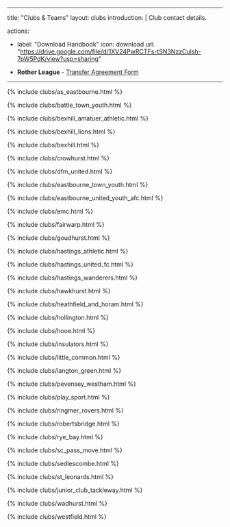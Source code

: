 ---
title: "Clubs & Teams"
layout: clubs
introduction: |
  Club contact details.

<!--
 
  - Please complete the following forms:

-->


actions:
  - label: "Download Handbook"
    icon: download
    url: "https://drive.google.com/file/d/1XV24PwRCTFs-tSN3NzzCulsh-7pW5PdK/view?usp=sharing"   


* **Rother League** - [Transfer Agreement Form]([https://drive.google.com/file/d/1WQpPZ6XpOzpBA7OOJ5cFL-3AsP7IIkIq/view?usp=sharing](https://drive.google.com/file/d/1WQpPZ6XpOzpBA7OOJ5cFL-3AsP7IIkIq/view?usp=sharing))

 
<hr>

<!--AS Eastbourne -->
{% include clubs/as_eastbourne.html %}

<!--Battle Town FC CIC Youth -->
{% include clubs/battle_town_youth.html %}

<!--Bexhill Amateur Athletic Football Club -->
{% include clubs/bexhill_amatuer_athletic.html %}

<!--BEXHILL LIONS -->
{% include clubs/bexhill_lions.html %}

<!--BEXHILL UTD	 -->
{% include clubs/bexhill.html %}

<!--Crowhurst FC -->
{% include clubs/crowhurst.html %}

<!--DFM United FC -->
{% include clubs/dfm_united.html %}

<!--Eastbourne Town Youth -->
{% include clubs/eastbourne_town_youth.html %}

<!--Eastbourne United Youth AFC -->
{% include clubs/eastbourne_united_youth_afc.html %}

<!--EMC -->
{% include clubs/emc.html %}

<!--Fairwarp FC -->
{% include clubs/fairwarp.html %}

<!--Goudhurst Dynamos -->
{% include clubs/goudhurst.html %}

<!--Hastings Athletic FC -->
{% include clubs/hastings_athletic.html %}

<!--Hastings United -->
{% include clubs/hastings_united_fc.html %}

<!--Hastings Wanderers -->
{% include clubs/hastings_wanderers.html %}

<!--Hawkhurst United -->
{% include clubs/hawkhurst.html %}

<!--Heathfield & Horam FC -->
{% include clubs/heathfield_and_horam.html %}

<!--Hollington United -->
{% include clubs/hollington.html %}

<!--Hooe FC -->
{% include clubs/hooe.html %}

<!--Insulators FC -->
{% include clubs/insulators.html %}

<!--Little Common -->
{% include clubs/little_common.html %}

<!--Laugton Green -->
{% include clubs/langton_green.html %}

<!--Pevensey & Westham JFC -->
{% include clubs/pevensey_westham.html %}

<!--Play Sport FC -->
{% include clubs/play_sport.html %}

<!--Ringmer Rovers Junior Football Club -->
{% include clubs/ringmer_rovers.html %}

<!--Robertsbridge United Juniors Football Club -->
{% include clubs/robertsbridge.html %}

<!--Rye Bay FC -->
{% include clubs/rye_bay.html %}

<!--S.C Pass+Move -->
{% include clubs/sc_pass_move.html %}

<!--Sedlescombe Rangers Football Club -->
{% include clubs/sedlescombe.html %}

<!--St Leonards FC -->
{% include clubs/st_leonards.html %}

<!--The Junior Club Tackleway FC -->
{% include clubs/junior_club_tackleway.html %}

<!--Wadhurst United Junior FC -->
{% include clubs/wadhurst.html %}

<!--Westfield Youth FC -->
{% include clubs/westfield.html %}



